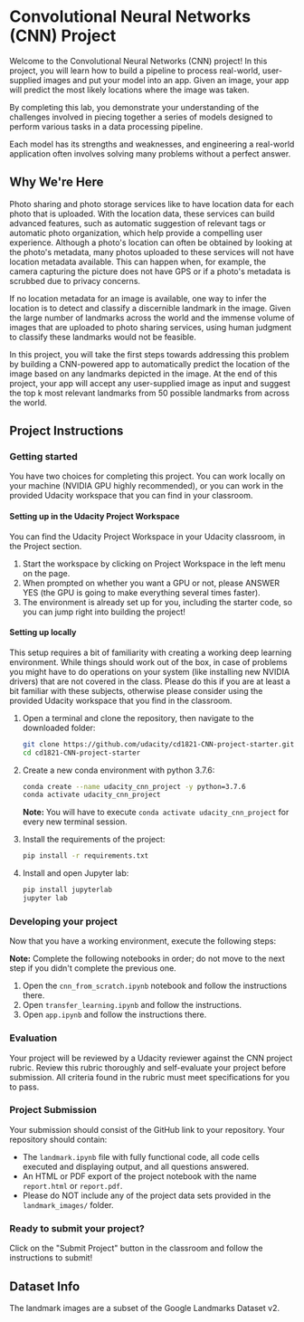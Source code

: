 # Convolutional Neural Networks (CNN) Project

Welcome to the Convolutional Neural Networks (CNN) project! In this project, you will learn how to build a pipeline to process real-world, user-supplied images and put your model into an app. Given an image, your app will predict the most likely locations where the image was taken.

By completing this lab, you demonstrate your understanding of the challenges involved in piecing together a series of models designed to perform various tasks in a data processing pipeline.

Each model has its strengths and weaknesses, and engineering a real-world application often involves solving many problems without a perfect answer.

## Why We're Here
Photo sharing and photo storage services like to have location data for each photo that is uploaded. With the location data, these services can build advanced features, such as automatic suggestion of relevant tags or automatic photo organization, which help provide a compelling user experience. Although a photo's location can often be obtained by looking at the photo's metadata, many photos uploaded to these services will not have location metadata available. This can happen when, for example, the camera capturing the picture does not have GPS or if a photo's metadata is scrubbed due to privacy concerns.

If no location metadata for an image is available, one way to infer the location is to detect and classify a discernible landmark in the image. Given the large number of landmarks across the world and the immense volume of images that are uploaded to photo sharing services, using human judgment to classify these landmarks would not be feasible.

In this project, you will take the first steps towards addressing this problem by building a CNN-powered app to automatically predict the location of the image based on any landmarks depicted in the image. At the end of this project, your app will accept any user-supplied image as input and suggest the top k most relevant landmarks from 50 possible landmarks from across the world.

## Project Instructions

### Getting started
You have two choices for completing this project. You can work locally on your machine (NVIDIA GPU highly recommended), or you can work in the provided Udacity workspace that you can find in your classroom.

#### Setting up in the Udacity Project Workspace
You can find the Udacity Project Workspace in your Udacity classroom, in the Project section.

1. Start the workspace by clicking on Project Workspace in the left menu on the page.
2. When prompted on whether you want a GPU or not, please ANSWER YES (the GPU is going to make everything several times faster).
3. The environment is already set up for you, including the starter code, so you can jump right into building the project!

#### Setting up locally
This setup requires a bit of familiarity with creating a working deep learning environment. While things should work out of the box, in case of problems you might have to do operations on your system (like installing new NVIDIA drivers) that are not covered in the class. Please do this if you are at least a bit familiar with these subjects, otherwise please consider using the provided Udacity workspace that you find in the classroom.

1. Open a terminal and clone the repository, then navigate to the downloaded folder:

    ```sh
    git clone https://github.com/udacity/cd1821-CNN-project-starter.git
    cd cd1821-CNN-project-starter
    ```

2. Create a new conda environment with python 3.7.6:

    ```sh
    conda create --name udacity_cnn_project -y python=3.7.6
    conda activate udacity_cnn_project
    ```

    **Note:** You will have to execute `conda activate udacity_cnn_project` for every new terminal session.

3. Install the requirements of the project:

    ```sh
    pip install -r requirements.txt
    ```

4. Install and open Jupyter lab:

    ```sh
    pip install jupyterlab
    jupyter lab
    ```

### Developing your project
Now that you have a working environment, execute the following steps:

**Note:** Complete the following notebooks in order; do not move to the next step if you didn't complete the previous one.

1. Open the `cnn_from_scratch.ipynb` notebook and follow the instructions there.
2. Open `transfer_learning.ipynb` and follow the instructions.
3. Open `app.ipynb` and follow the instructions there.

### Evaluation
Your project will be reviewed by a Udacity reviewer against the CNN project rubric. Review this rubric thoroughly and self-evaluate your project before submission. All criteria found in the rubric must meet specifications for you to pass.

### Project Submission
Your submission should consist of the GitHub link to your repository. Your repository should contain:

- The `landmark.ipynb` file with fully functional code, all code cells executed and displaying output, and all questions answered.
- An HTML or PDF export of the project notebook with the name `report.html` or `report.pdf`.
- Please do NOT include any of the project data sets provided in the `landmark_images/` folder.

### Ready to submit your project?
Click on the "Submit Project" button in the classroom and follow the instructions to submit!

## Dataset Info
The landmark images are a subset of the Google Landmarks Dataset v2.
